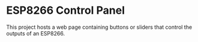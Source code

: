 # ESP8266 Control Panel
This project hosts a web page containing buttons or sliders that control the outputs of an ESP8266.
